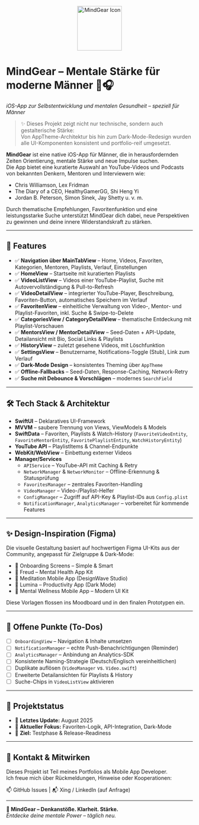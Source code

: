 <p align="center">
  <img src="https://res.cloudinary.com/dpaehynl2/image/upload/v1747665413/ChatGPT_Image_18._Mai_2025_16_37_57_rkbu11.png" alt="MindGear Icon" width="120" />
</p>

# **MindGear – Mentale Stärke für moderne Männer** 🧠🎧  
*iOS-App zur Selbstentwicklung und mentalen Gesundheit – speziell für Männer*

> ✨ Dieses Projekt zeigt nicht nur technische, sondern auch gestalterische Stärke:  
> Von AppTheme-Architektur bis hin zum Dark-Mode-Redesign wurden alle UI-Komponenten konsistent und portfolio-reif umgesetzt.

**MindGear** ist eine native iOS-App für Männer, die in herausfordernden Zeiten Orientierung, mentale Stärke und neue Impulse suchen.  
Die App bietet eine kuratierte Auswahl an YouTube-Videos und Podcasts von bekannten Denkern, Mentoren und Interviewern wie:

- Chris Williamson, Lex Fridman  
- The Diary of a CEO, HealthyGamerGG, Shi Heng Yi  
- Jordan B. Peterson, Simon Sinek, Jay Shetty u. v. m.

Durch thematische Empfehlungen, Favoritenfunktion und eine leistungsstarke Suche unterstützt MindGear dich dabei, neue Perspektiven zu gewinnen und deine innere Widerstandskraft zu stärken.

---

## 🧩 **Features**

- ✅ **Navigation über MainTabView** – Home, Videos, Favoriten, Kategorien, Mentoren, Playlists, Verlauf, Einstellungen  
- ✅ **HomeView** – Startseite mit kuratierten Playlists  
- ✅ **VideoListView** – Videos einer YouTube-Playlist, Suche mit Autovervollständigung & Pull-to-Refresh  
- ✅ **VideoDetailView** – integrierter YouTube-Player, Beschreibung, Favoriten-Button, automatisches Speichern im Verlauf  
- ✅ **FavoritenView** – einheitliche Verwaltung von Video-, Mentor- und Playlist-Favoriten, inkl. Suche & Swipe-to-Delete  
- ✅ **CategoriesView / CategoryDetailView** – thematische Entdeckung mit Playlist-Vorschauen  
- ✅ **MentorsView / MentorDetailView** – Seed-Daten + API-Update, Detailansicht mit Bio, Social Links & Playlists  
- ✅ **HistoryView** – zuletzt gesehene Videos, mit Löschfunktion  
- ✅ **SettingsView** – Benutzername, Notifications-Toggle (Stub), Link zum Verlauf  
- ✅ **Dark-Mode Design** – konsistentes Theming über `AppTheme`  
- ✅ **Offline-Fallbacks** – Seed-Daten, Response-Caching, Network-Retry  
- ✅ **Suche mit Debounce & Vorschlägen** – modernes `SearchField`  

---

## 🛠️ **Tech Stack & Architektur**

- **SwiftUI** – Deklaratives UI-Framework  
- **MVVM** – saubere Trennung von Views, ViewModels & Models  
- **SwiftData** – Favoriten, Playlists & Watch-History (`FavoriteVideoEntity`, `FavoriteMentorEntity`, `FavoritePlaylistEntity`, `WatchHistoryEntity`)  
- **YouTube API** – PlaylistItems & Channel-Endpunkte  
- **WebKit/WebView** – Einbettung externer Videos  
- **Manager/Services**  
  - `APIService` – YouTube-API mit Caching & Retry  
  - `NetworkManager` & `NetworkMonitor` – Offline-Erkennung & Statusprüfung  
  - `FavoritesManager` – zentrales Favoriten-Handling  
  - `VideoManager` – Video-/Playlist-Helfer  
  - `ConfigManager` – Zugriff auf API-Key & Playlist-IDs aus `Config.plist`  
  - `NotificationManager`, `AnalyticsManager` – vorbereitet für kommende Features  

---

## ✨ **Design-Inspiration (Figma)**

Die visuelle Gestaltung basiert auf hochwertigen Figma UI-Kits aus der Community, angepasst für Zielgruppe & Dark-Mode:  
- 🥇 Onboarding Screens – Simple & Smart  
- 🥈 Freud – Mental Health App Kit  
- 🥉 Meditation Mobile App (DesignWave Studio)  
- 🧩 Lumina – Productivity App (Dark Mode)  
- 🔄 Mental Wellness Mobile App – Modern UI Kit  

Diese Vorlagen flossen ins Moodboard und in den finalen Prototypen ein.

---

## 🧪 **Offene Punkte (To-Dos)**

- [ ] `OnboardingView` – Navigation & Inhalte umsetzen  
- [ ] `NotificationManager` – echte Push-Benachrichtigungen (Reminder)  
- [ ] `AnalyticsManager` – Anbindung an Analytics-SDK  
- [ ] Konsistente Naming-Strategie (Deutsch/Englisch vereinheitlichen)  
- [ ] Duplikate auflösen (`VideoManager` vs. `Video.swift`)  
- [ ] Erweiterte Detailansichten für Playlists & History  
- [ ] Suche-Chips in `VideoListView` aktivieren  

---

## 📆 **Projektstatus**

- 🔄 **Letztes Update:** August 2025  
- 🧱 **Aktueller Fokus:** Favoriten-Logik, API-Integration, Dark-Mode  
- 🎯 **Ziel:** Testphase & Release-Readiness  

---

## 🤝 **Kontakt & Mitwirken**

Dieses Projekt ist Teil meines Portfolios als Mobile App Developer.  
Ich freue mich über Rückmeldungen, Hinweise oder Kooperationen:

📫 GitHub Issues | 📬 Xing / LinkedIn (auf Anfrage)

---

**🚀 MindGear – Denkanstöße. Klarheit. Stärke.**  
*Entdecke deine mentale Power – täglich neu.*
